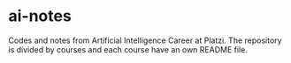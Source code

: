 # ai-notes
Codes and notes from Artificial Intelligence Career at Platzi. The repository is divided by courses and each course have an own README file.

